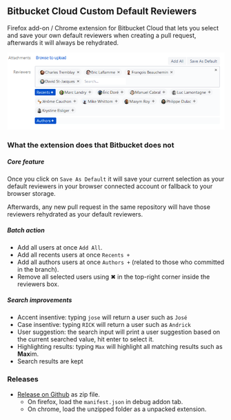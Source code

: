 ## Bitbucket Cloud Custom Default Reviewers
Firefox add-on / Chrome extension for Bitbucket Cloud that lets you select and save your own default reviewers when creating a pull request, afterwards it will always be rehydrated.

![image](https://raw.githubusercontent.com/jwallet/bitbucket-custom-reviewers/main/screenshot.png)

### What the extension does that Bitbucket does not

##### Core feature
Once you click on `Save As Default` it will save your current selection as your default reviewers in your browser connected account or fallback to your browser storage.

Afterwards, any new pull request in the same repository will have those reviewers rehydrated as your default reviewers.

##### Batch action
- Add all users at once `Add All`.
- Add all recents users at once `Recents +`
- Add all authors users at once `Authors +` (related to those who committed in the branch).
- Remove all selected users using ✖ in the top-right corner inside the reviewers box.

##### Search improvements
- Accent insentive: typing `jose` will return a user such as `José`
- Case insentive: typing `RICK` will return a user such as `Andrick`
- User suggestion: the search input will print a user suggestion based on the current searched value, hit enter to select it.
- Highlighting results: typing `Max` will highlight all matching results such as <b>Max</b>im.
- Search results are kept


### Releases
- [Release on Github](https://github.com/jwallet/bitbucket-custom-reviewers/releases) as zip file.
    - On firefox, load the `manifest.json` in debug addon tab.
    - On chrome, load the unzipped folder as a unpacked extension.
